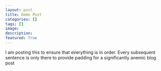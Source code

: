 ```yaml
---
layout: post
title: Demo Post
categories: []
tags: []
image: 
description: 
featured: True
---
```


I am posting this to ensure that everything is in order. Every subsequent sentence is only there to provide padding for a significantly anemic blog post 
